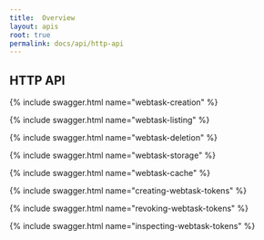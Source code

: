 ```yaml
---
title:  Overview
layout: apis
root: true
permalink: docs/api/http-api
--- 
```

## HTTP API

{% include swagger.html name="webtask-creation" %}

{% include swagger.html name="webtask-listing" %}

{% include swagger.html name="webtask-deletion" %}

{% include swagger.html name="webtask-storage" %}

{% include swagger.html name="webtask-cache" %}

{% include swagger.html name="creating-webtask-tokens" %}

{% include swagger.html name="revoking-webtask-tokens" %}

{% include swagger.html name="inspecting-webtask-tokens" %}